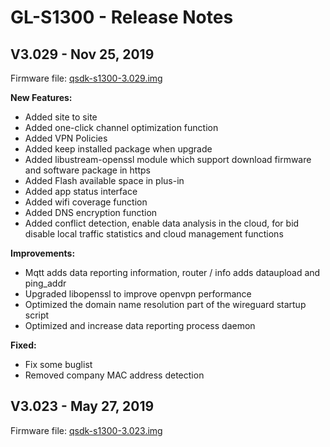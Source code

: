 # GL-S1300 - Release Notes

## V3.029 - Nov 25, 2019

Firmware file: <a href="https://s3.us-east-2.amazonaws.com/download.gl-inet.com/firmware/s1300/release/qsdk-s1300-3.029.img" target="_blank">qsdk-s1300-3.029.img</a>

**New Features:**

- Added site to site
- Added one-click channel optimization function
- Added VPN Policies
- Added keep installed package when upgrade
- Added libustream-openssl module which support download firmware and software package in https
- Added Flash available space in plus-in
- Added app status interface
- Added wifi coverage function
- Added DNS encryption function
- Added conflict detection, enable data analysis in the cloud, for bid disable local traffic statistics and cloud management functions


**Improvements:**
- Mqtt adds data reporting information, router / info adds dataupload and ping_addr
- Upgraded libopenssl to improve openvpn performance
- Optimized the domain name resolution part of the wireguard startup script
- Optimized and increase data reporting process daemon

**Fixed:**

- Fix some buglist
- Removed company MAC address detection

## V3.023 - May 27, 2019

Firmware file: <a href="https://s3.us-east-2.amazonaws.com/download.gl-inet.com/firmware/s1300/release/qsdk-s1300-3.023.img" target="_blank">qsdk-s1300-3.023.img</a>



    
